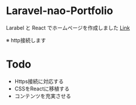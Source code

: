 # Laravel-nao-Portfolio
Larabel と React でホームページを作成しました
[Link](http://nameless-reaches-64760.herokuapp.com/)

※ http接続します

# Todo
- Https接続に対応する
- CSSをReactに移植する
- コンテンツを充実させる
